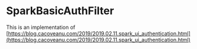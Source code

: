 # SparkBasicAuthFilter
This is an implementation of [https://blog.cacoveanu.com/2019/2019.02.11.spark_ui_authentication.html](https://blog.cacoveanu.com/2019/2019.02.11.spark_ui_authentication.html)